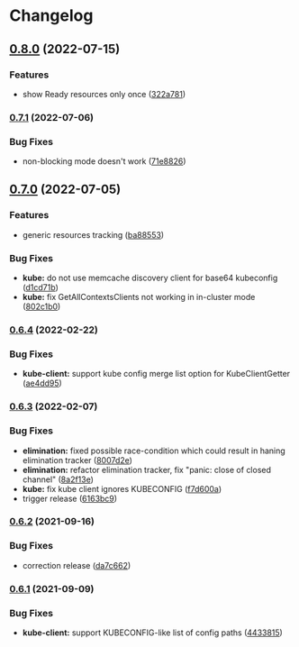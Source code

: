 # Changelog

## [0.8.0](https://www.github.com/werf/kubedog/compare/v0.7.1...v0.8.0) (2022-07-15)


### Features

* show Ready resources only once ([322a781](https://www.github.com/werf/kubedog/commit/322a781e52bb75be2ab39c2bc22ff1ab091c39dd))

### [0.7.1](https://www.github.com/werf/kubedog/compare/v0.7.0...v0.7.1) (2022-07-06)


### Bug Fixes

* non-blocking mode doesn't work ([71e8826](https://www.github.com/werf/kubedog/commit/71e88261b930965dd473af7274b0ec3f9dd7e9ba))

## [0.7.0](https://www.github.com/werf/kubedog/compare/v0.6.4...v0.7.0) (2022-07-05)


### Features

* generic resources tracking ([ba88553](https://www.github.com/werf/kubedog/commit/ba88553162024253f8d00be930931ebca0975b07))


### Bug Fixes

* **kube:** do not use memcache discovery client for base64 kubeconfig ([d1cd71b](https://www.github.com/werf/kubedog/commit/d1cd71bd4f07f0913acb7c2bfdee72ba865cf9a0))
* **kube:** fix GetAllContextsClients not working in in-cluster mode ([802c1b0](https://www.github.com/werf/kubedog/commit/802c1b0fd9afde8ca41eeee7719f0ddb0a4f9dfd))

### [0.6.4](https://www.github.com/werf/kubedog/compare/v0.6.3...v0.6.4) (2022-02-22)


### Bug Fixes

* **kube-client:** support kube config merge list option for KubeClientGetter ([ae4dd95](https://www.github.com/werf/kubedog/commit/ae4dd95bf6e7df5ca850a81dd6078dc801217242))

### [0.6.3](https://www.github.com/werf/kubedog/compare/v0.6.2...v0.6.3) (2022-02-07)


### Bug Fixes

* **elimination:** fixed possible race-condition which could result in haning elimination tracker ([8007d2e](https://www.github.com/werf/kubedog/commit/8007d2ebfcda7ace85fa43f77b24e0d2b63114ac))
* **elimination:** refactor elimination tracker, fix "panic: close of closed channel" ([8a2f13e](https://www.github.com/werf/kubedog/commit/8a2f13ef93de699ce1225d6aa2824e4b91ec19db))
* **kube:** fix kube client ignores KUBECONFIG ([f7d600a](https://www.github.com/werf/kubedog/commit/f7d600a51cbcb3fdf9df8f11028b4888ac4d61fe))
* trigger release ([6163bc9](https://www.github.com/werf/kubedog/commit/6163bc9d2a5f09e1353a1c88cc869c1a7d41392c))

### [0.6.2](https://www.github.com/werf/kubedog/compare/v0.6.1...v0.6.2) (2021-09-16)


### Bug Fixes

* correction release ([da7c662](https://www.github.com/werf/kubedog/commit/da7c6620158ebbb5e0bd3b7026173517ec38900c))

### [0.6.1](https://www.github.com/werf/kubedog/compare/v0.6.0...v0.6.1) (2021-09-09)


### Bug Fixes

* **kube-client:** support KUBECONFIG-like list of config paths ([4433815](https://www.github.com/werf/kubedog/commit/44338155c27b2c25963aea72123f3dea2045c572))
